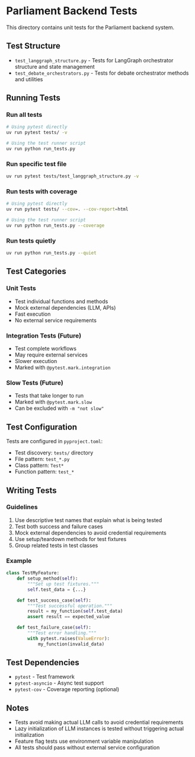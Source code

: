 # Parliament Backend Tests

This directory contains unit tests for the Parliament backend system.

## Test Structure

- `test_langgraph_structure.py` - Tests for LangGraph orchestrator structure and state management
- `test_debate_orchestrators.py` - Tests for debate orchestrator methods and utilities

## Running Tests

### Run all tests
```bash
# Using pytest directly
uv run pytest tests/ -v

# Using the test runner script
uv run python run_tests.py
```

### Run specific test file
```bash
uv run pytest tests/test_langgraph_structure.py -v
```

### Run tests with coverage
```bash
# Using pytest directly
uv run pytest tests/ --cov=. --cov-report=html

# Using the test runner script
uv run python run_tests.py --coverage
```

### Run tests quietly
```bash
uv run python run_tests.py --quiet
```

## Test Categories

### Unit Tests
- Test individual functions and methods
- Mock external dependencies (LLM, APIs)
- Fast execution
- No external service requirements

### Integration Tests (Future)
- Test complete workflows
- May require external services
- Slower execution
- Marked with `@pytest.mark.integration`

### Slow Tests (Future)
- Tests that take longer to run
- Marked with `@pytest.mark.slow`
- Can be excluded with `-m "not slow"`

## Test Configuration

Tests are configured in `pyproject.toml`:
- Test discovery: `tests/` directory
- File pattern: `test_*.py`
- Class pattern: `Test*`
- Function pattern: `test_*`

## Writing Tests

### Guidelines
1. Use descriptive test names that explain what is being tested
2. Test both success and failure cases
3. Mock external dependencies to avoid credential requirements
4. Use setup/teardown methods for test fixtures
5. Group related tests in test classes

### Example
```python
class TestMyFeature:
    def setup_method(self):
        """Set up test fixtures."""
        self.test_data = {...}

    def test_success_case(self):
        """Test successful operation."""
        result = my_function(self.test_data)
        assert result == expected_value

    def test_failure_case(self):
        """Test error handling."""
        with pytest.raises(ValueError):
            my_function(invalid_data)
```

## Test Dependencies

- `pytest` - Test framework
- `pytest-asyncio` - Async test support
- `pytest-cov` - Coverage reporting (optional)

## Notes

- Tests avoid making actual LLM calls to avoid credential requirements
- Lazy initialization of LLM instances is tested without triggering actual initialization
- Feature flag tests use environment variable manipulation
- All tests should pass without external service configuration
